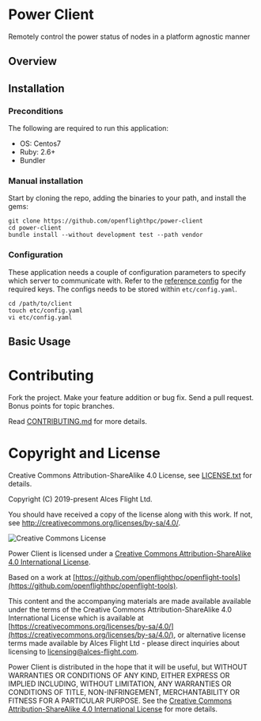 # Power Client

Remotely control the power status of nodes in a platform agnostic manner

## Overview

## Installation

### Preconditions

The following are required to run this application:

* OS:     Centos7
* Ruby:   2.6+
* Bundler

### Manual installation

Start by cloning the repo, adding the binaries to your path, and install the gems:

```
git clone https://github.com/openflighthpc/power-client
cd power-client
bundle install --without development test --path vendor
```

### Configuration

These application needs a couple of configuration parameters to specify which server to communicate with. Refer to the [reference config](etc/config.yaml.reference) for the required keys. The configs needs to be stored within `etc/config.yaml`.

```
cd /path/to/client
touch etc/config.yaml
vi etc/config.yaml
```

## Basic Usage


# Contributing

Fork the project. Make your feature addition or bug fix. Send a pull
request. Bonus points for topic branches.

Read [CONTRIBUTING.md](CONTRIBUTING.md) for more details.

# Copyright and License

Creative Commons Attribution-ShareAlike 4.0 License, see [LICENSE.txt](LICENSE.txt) for details.

Copyright (C) 2019-present Alces Flight Ltd.

You should have received a copy of the license along with this work.
If not, see <http://creativecommons.org/licenses/by-sa/4.0/>.

![Creative Commons License](https://i.creativecommons.org/l/by-sa/4.0/88x31.png)

Power Client is licensed under a [Creative Commons Attribution-ShareAlike 4.0 International License](http://creativecommons.org/licenses/by-sa/4.0/).

Based on a work at [https://github.com/openflighthpc/openflight-tools](https://github.com/openflighthpc/openflight-tools).

This content and the accompanying materials are made available available
under the terms of the Creative Commons Attribution-ShareAlike 4.0
International License which is available at [https://creativecommons.org/licenses/by-sa/4.0/](https://creativecommons.org/licenses/by-sa/4.0/),
or alternative license terms made available by Alces Flight Ltd -
please direct inquiries about licensing to
[licensing@alces-flight.com](mailto:licensing@alces-flight.com).

Power Client is distributed in the hope that it will be useful, but
WITHOUT WARRANTIES OR CONDITIONS OF ANY KIND, EITHER EXPRESS OR
IMPLIED INCLUDING, WITHOUT LIMITATION, ANY WARRANTIES OR CONDITIONS OF
TITLE, NON-INFRINGEMENT, MERCHANTABILITY OR FITNESS FOR A PARTICULAR
PURPOSE. See the [Creative Commons Attribution-ShareAlike 4.0
International License](https://creativecommons.org/licenses/by-sa/4.0/) for more
details.
